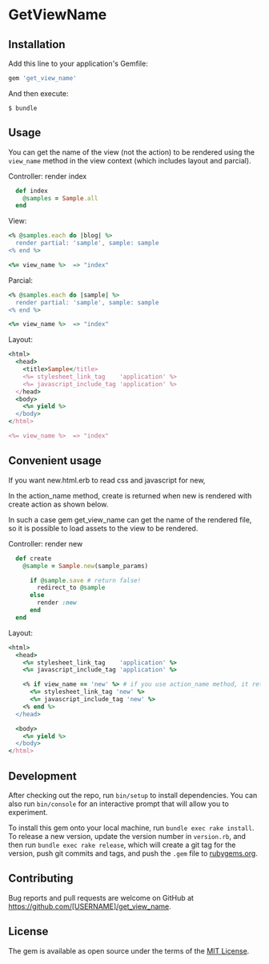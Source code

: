 # GetViewName

## Installation

Add this line to your application's Gemfile:

```ruby
gem 'get_view_name'
```

And then execute:

    $ bundle

## Usage

You can get the name of the view (not the action) to be rendered using the `view_name` method in the view context (which includes layout and parcial).

Controller: render index 
```ruby
  def index
    @samples = Sample.all
  end
```
View:
```ruby
<% @samples.each do |blog| %>
  render partial: 'sample', sample: sample
<% end %>

<%= view_name %>  => "index"
```
Parcial:
```ruby
<% @samples.each do |sample| %>
  render partial: 'sample', sample: sample
<% end %>

<%= view_name %>  => "index"
```

Layout:
```ruby
<html>
  <head>
    <title>Sample</title>
    <%= stylesheet_link_tag    'application' %>
    <%= javascript_include_tag 'application' %>
  </head>
  <body>
    <%= yield %>
  </body>
</html>

<%= view_name %>  => "index"
```
## Convenient usage

If you want new.html.erb to read css and javascript for new,

In the action_name method, create is returned when new is rendered with create action as shown below.

In such a case gem get_view_name can get the name of the rendered file, so it is possible to load assets to the view to be rendered.

Controller: render new
```ruby
  def create
    @sample = Sample.new(sample_params)

      if @sample.save # return false!
        redirect_to @sample
      else
        render :new
      end
  end
```

Layout:
```ruby
<html>
  <head>
    <%= stylesheet_link_tag    'application' %>
    <%= javascript_include_tag 'application' %>

    <% if view_name == 'new' %> # if you use action_name method, it returns 'create'
      <%= stylesheet_link_tag 'new' %>
      <%= javascript_include_tag 'new' %>
    <% end %>
  </head>

  <body>
    <%= yield %>
  </body>
</html>
```

## Development

After checking out the repo, run `bin/setup` to install dependencies. You can also run `bin/console` for an interactive prompt that will allow you to experiment.

To install this gem onto your local machine, run `bundle exec rake install`. To release a new version, update the version number in `version.rb`, and then run `bundle exec rake release`, which will create a git tag for the version, push git commits and tags, and push the `.gem` file to [rubygems.org](https://rubygems.org).

## Contributing

Bug reports and pull requests are welcome on GitHub at https://github.com/[USERNAME]/get_view_name.

## License

The gem is available as open source under the terms of the [MIT License](https://opensource.org/licenses/MIT).
